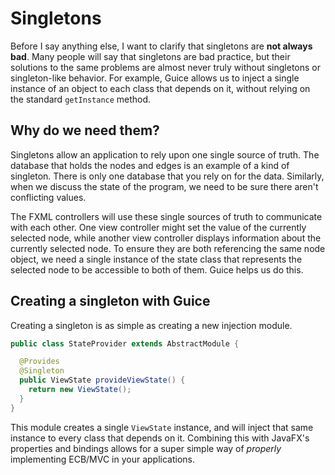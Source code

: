 # Singletons

Before I say anything else, I want to clarify that singletons are **not always bad**.
Many people will say that singletons are bad practice, but their solutions to the same problems are almost never truly without singletons or singleton-like behavior.
For example, Guice allows us to inject a single instance of an object to each class that depends on it, without relying on the standard `getInstance` method.

## Why do we need them?
Singletons allow an application to rely upon one single source of truth.
The database that holds the nodes and edges is an example of a kind of singleton.
There is only one database that you rely on for the data.
Similarly, when we discuss the state of the program, we need to be sure there aren't conflicting values.

The FXML controllers will use these single sources of truth to communicate with each other.
One view controller might set the value of the currently selected node, while another view controller displays information about the currently selected node.
To ensure they are both referencing the same node object, we need a single instance of the state class that represents the selected node to be accessible to both of them. 
Guice helps us do this.

## Creating a singleton with Guice

Creating a singleton is as simple as creating a new injection module.

```java
public class StateProvider extends AbstractModule {

  @Provides
  @Singleton
  public ViewState provideViewState() {
    return new ViewState();
  }
}
```

This module creates a single `ViewState` instance, and will inject that same instance to every class that depends on it.
Combining this with JavaFX's properties and bindings allows for a super simple way of *properly* implementing ECB/MVC in your applications.